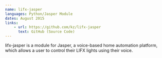```yaml
---
name: lifx-jasper
languages: Python/Jasper Module
dates: August 2015 
links:
    - url: https://github.com/kz/lifx-jasper
      text: GitHub (Source Code)
---
```

lifx-jasper is a module for Jasper, a voice-based home automation platform, which allows a user to control their LIFX lights using their voice. 